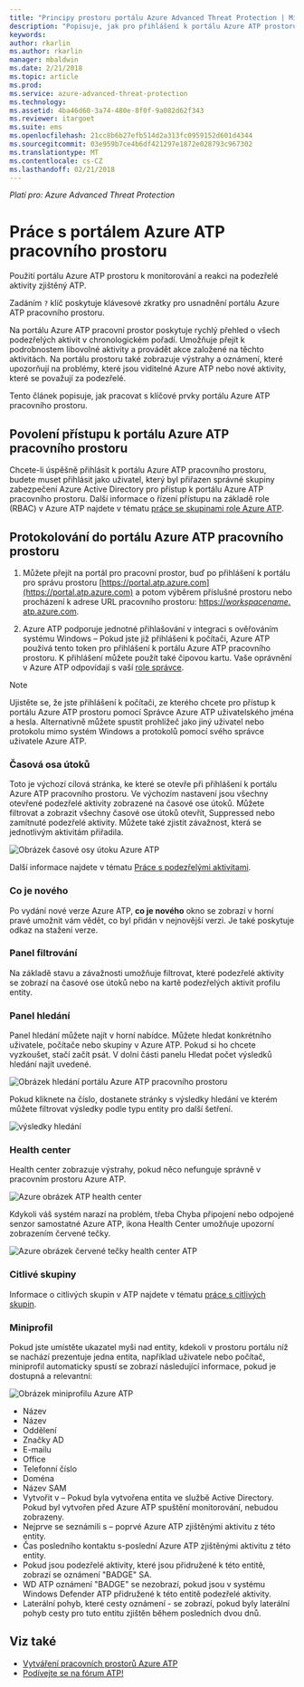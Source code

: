 ```yaml
---
title: "Principy prostoru portálu Azure Advanced Threat Protection | Microsoft Docs"
description: "Popisuje, jak pro přihlášení k portálu Azure ATP prostoru a součástí portálu pracovního prostoru"
keywords: 
author: rkarlin
ms.author: rkarlin
manager: mbaldwin
ms.date: 2/21/2018
ms.topic: article
ms.prod: 
ms.service: azure-advanced-threat-protection
ms.technology: 
ms.assetid: 4ba46d60-3a74-480e-8f0f-9a082d62f343
ms.reviewer: itargoet
ms.suite: ems
ms.openlocfilehash: 21cc8b6b27efb514d2a313fc0959152d601d4344
ms.sourcegitcommit: 03e959b7ce4b6df421297e1872e028793c967302
ms.translationtype: MT
ms.contentlocale: cs-CZ
ms.lasthandoff: 02/21/2018
---
```

*Platí pro: Azure Advanced Threat Protection*



# <a name="working-with-the-azure-atp-workspace-portal"></a>Práce s portálem Azure ATP pracovního prostoru

Použití portálu Azure ATP prostoru k monitorování a reakci na podezřelé aktivity zjištěný ATP.

Zadáním `?` klíč poskytuje klávesové zkratky pro usnadnění portálu Azure ATP pracovního prostoru. 

Na portálu Azure ATP pracovní prostor poskytuje rychlý přehled o všech podezřelých aktivit v chronologickém pořadí. Umožňuje přejít k podrobnostem libovolné aktivity a provádět akce založené na těchto aktivitách. Na portálu prostoru také zobrazuje výstrahy a oznámení, které upozorňují na problémy, které jsou viditelné Azure ATP nebo nové aktivity, které se považují za podezřelé.

Tento článek popisuje, jak pracovat s klíčové prvky portálu Azure ATP pracovního prostoru.


## <a name="enabling-access-to-the-azure-atp-workspace-portal"></a>Povolení přístupu k portálu Azure ATP pracovního prostoru
Chcete-li úspěšně přihlásit k portálu Azure ATP pracovního prostoru, budete muset přihlásit jako uživatel, který byl přiřazen správné skupiny zabezpečení Azure Active Directory pro přístup k portálu Azure ATP pracovního prostoru. Další informace o řízení přístupu na základě role (RBAC) v Azure ATP najdete v tématu [práce se skupinami role Azure ATP](atp-role-groups.md).

## <a name="logging-into-the-azure-atp-workspace-portal"></a>Protokolování do portálu Azure ATP pracovního prostoru

1. Můžete přejít na portál pro pracovní prostor, buď po přihlášení k portálu pro správu prostoru [https://portal.atp.azure.com](https://portal.atp.azure.com) a potom výběrem příslušné prostoru nebo procházení k adrese URL pracovního prostoru: [https://*workspacename*. atp.azure.com](https://*workspacename*.atp.azure.com).


2.  Azure ATP podporuje jednotné přihlašování v integraci s ověřováním systému Windows – Pokud jste již přihlášeni k počítači, Azure ATP používá tento token pro přihlášení k portálu Azure ATP pracovního prostoru. K přihlášení můžete použít také čipovou kartu. Vaše oprávnění v Azure ATP odpovídají s vaší [role správce](atp-role-groups.md).

 > [!NOTE]
 > Ujistěte se, že jste přihlášení k počítači, ze kterého chcete pro přístup k portálu Azure ATP prostoru pomocí Správce Azure ATP uživatelského jména a hesla. Alternativně můžete spustit prohlížeč jako jiný uživatel nebo protokolu mimo systém Windows a protokolů pomocí svého správce uživatele Azure ATP. 


### <a name="attack-time-line"></a>Časová osa útoků

Toto je výchozí cílová stránka, ke které se otevře při přihlášení k portálu Azure ATP pracovního prostoru. Ve výchozím nastavení jsou všechny otevřené podezřelé aktivity zobrazené na časové ose útoků. Můžete filtrovat a zobrazit všechny časové ose útoků otevřít, Suppressed nebo zamítnuté podezřelé aktivity. Můžete také zjistit závažnost, která se jednotlivým aktivitám přiřadila.

![Obrázek časové osy útoku Azure ATP](media/atp-sa-timeline.png)

Další informace najdete v tématu [Práce s podezřelými aktivitami](working-with-suspicious-activities.md).

### <a name="whats-new"></a>Co je nového

Po vydání nové verze Azure ATP, **co je nového** okno se zobrazí v horní pravé umožnit vám vědět, co byl přidán v nejnovější verzi. Je také poskytuje odkaz na stažení verze.

### <a name="filtering-panel"></a>Panel filtrování

Na základě stavu a závažnosti umožňuje filtrovat, které podezřelé aktivity se zobrazí na časové ose útoků nebo na kartě podezřelých aktivit profilu entity.

### <a name="search-bar"></a>Panel hledání

Panel hledání můžete najít v horní nabídce. Můžete hledat konkrétního uživatele, počítače nebo skupiny v Azure ATP. Pokud si ho chcete vyzkoušet, stačí začít psát. V dolní části panelu Hledat počet výsledků hledání najít uvedené. 

![Obrázek hledání portálu Azure ATP pracovního prostoru](media/atp-workspace-portal-search.png)

Pokud kliknete na číslo, dostanete stránky s výsledky hledání ve kterém můžete filtrovat výsledky podle typu entity pro další šetření.

![výsledky hledání](media/search-results.png)

### <a name="health-center"></a>Health center

Health center zobrazuje výstrahy, pokud něco nefunguje správně v pracovním prostoru Azure ATP.

![Azure obrázek ATP health center](media/atp-health-issue.png)

Kdykoli váš systém narazí na problém, třeba Chyba připojení nebo odpojené senzor samostatné Azure ATP, ikona Health Center umožňuje upozorní zobrazením červené tečky. 

![Azure obrázek červené tečky health center ATP](media/atp-health-bar.png)

### <a name="sensitive-groups"></a>Citlivé skupiny

Informace o citlivých skupin v ATP najdete v tématu [práce s citlivých skupin](sensitive-accounts.md).

### <a name="mini-profile"></a>Miniprofil

Pokud jste umístěte ukazatel myši nad entity, kdekoli v prostoru portálu níž se nachází prezentuje jedna entita, například uživatele nebo počítač, miniprofil automaticky spustí se zobrazí následující informace, pokud je dostupná a relevantní:

![Obrázek miniprofilu Azure ATP](media/atp-mini-profile.png)

- Název
- Název
- Oddělení
- Značky AD
- E-mailu
- Office
- Telefonní číslo
- Doména
- Název SAM
- Vytvořit v – Pokud byla vytvořena entita ve službě Active Directory. Pokud byl vytvořen před Azure ATP spuštění monitorování, nebudou zobrazeny.
- Nejprve se seznámili s – poprvé Azure ATP zjištěnými aktivitu z této entity.
- Čas posledního kontaktu s-poslední Azure ATP zjištěnými aktivitu z této entity.
- Pokud jsou podezřelé aktivity, které jsou přidružené k této entitě, zobrazí se oznámení "BADGE" SA.
- WD ATP oznámení "BADGE" se nezobrazí, pokud jsou v systému Windows Defender ATP přidružené k této entitě podezřelé aktivity.
- Laterální pohyb, které cesty oznámení - se zobrazí, pokud byly laterální pohyb cesty pro tuto entitu zjištěn během posledních dvou dnů.


## <a name="see-also"></a>Viz také

- [Vytváření pracovních prostorů Azure ATP](install-atp-step1.md)
- [Podívejte se na fórum ATP!](https://aka.ms/azureatpcommunity)
